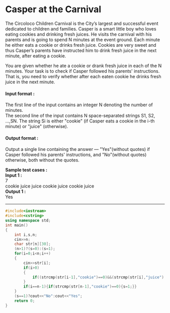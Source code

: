 # Casper at the Carnival

The Circoloco Children Carnival is the City’s largest and successful event dedicated to children and families. Casper is a smart little boy who loves eating cookies and drinking fresh juices. He visits the carnival with his parents and is going to spend N minutes at the event ground. Each minute he either eats a cookie or drinks fresh juice. Cookies are very sweet and thus Casper’s parents have instructed him to drink fresh juice in the next minute, after eating a cookie.



You are given whether he ate a cookie or drank fresh juice in each of the N minutes. Your task is to check if Casper followed his parents' instructions. That is, you need to verify whether after each eaten cookie he drinks fresh juice in the next minute.



#### Input format :
The first line of the input contains an integer N denoting the number of minutes.
<br>
The second line of the input contains N space-separated strings S1, S2, ...,SN. The string Si is either "cookie" (if Casper eats a cookie in the i-th minute) or "juice" (otherwise).



#### Output format :
Output a single line containing the answer — "Yes"(without quotes) if Casper followed his parents' instructions, and "No"(without quotes) otherwise, both without the quotes.

**Sample test cases :<br>
Input 1 :<br>**
7<br>
cookie juice juice cookie juice cookie juice<br>
**Output 1 :<br>**
Yes


-------------------------------------------------------------------------------------------------------------------------------------------------------------------

```cpp
#include<iostream>
#include<cstring>
using namespace std;
int main()
{
    int i,s,n;
    cin>>n;
    char str[n][30];
    (n>1)?(s=0):(s=1);
    for(i=0;i<n;i++)
    {
        cin>>str[i];
        if(i>0)
        {
            if((strcmp(str[i-1],"cookie")==0)&&(strcmp(str[i],"juice")!=0)){s=1;}
        }
        if(i==n-1){if(strcmp(str[n-1],"cookie")==0){s=1;}}
    }
    (s==1)?cout<<"No":cout<<"Yes";
    return 0;
}



```


